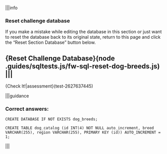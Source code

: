 |||info
### Reset challenge database
If you make a mistake while editing the database in this section or just want to reset the database back to its original state, return to this page and click the “Reset Section Database” button below.

{Reset Challenge Database}(node .guides/sqltests.js/fw-sql-reset-dog-breeds.js)
|||
---

{Check It!|assessment}(test-2627637445)


|||guidance
### Correct answers:

`CREATE DATABASE IF NOT EXISTS dog_breeds;`

```
CREATE TABLE dog_catalog (id INT(4) NOT NULL auto_increment, breed VARCHAR(255), region VARCHAR(255), PRIMARY KEY (id)) AUTO_INCREMENT = 1;
```

|||
